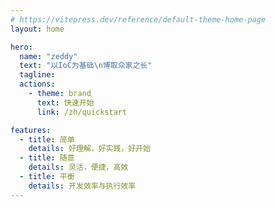 ```yaml
---
# https://vitepress.dev/reference/default-theme-home-page
layout: home

hero:
  name: "zeddy"
  text: "以IoC为基础\n博取众家之长"
  tagline: 
  actions:
    - theme: brand
      text: 快速开始
      link: /zh/quickstart

features:
  - title: 简单
    details: 好理解，好实践，好开始
  - title: 随意
    details: 灵活，便捷，高效
  - title: 平衡
    details: 开发效率与执行效率
---
```


